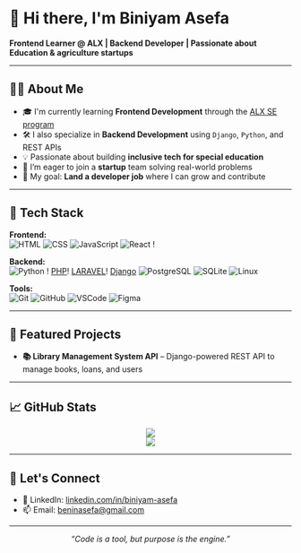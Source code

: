 # 👋 Hi there, I'm Biniyam Asefa

**Frontend Learner @ ALX | Backend Developer | Passionate about Education & agriculture startups**

---

## 🧑‍💻 About Me

- 🎓 I'm currently learning **Frontend Development** through the [ALX SE program](https://www.alxafrica.com/software-engineering/)
- 🛠️ I also specialize in **Backend Development** using `Django`, `Python`, and REST APIs
- 💡 Passionate about building **inclusive tech for special education**
- 🚀 I’m eager to join a **startup** team solving real-world problems
- 🎯 My goal: **Land a developer job** where I can grow and contribute

---

## 🚀 Tech Stack

**Frontend:**  
![HTML](https://skillicons.dev/icons?i=html) ![CSS](https://skillicons.dev/icons?i=css) ![JavaScript](https://skillicons.dev/icons?i=js) ![React](https://skillicons.dev/icons?i=react) !

**Backend:**  
![Python](https://skillicons.dev/icons?i=python) !
[PHP](https://skillicons.dev/icons?i=php)!
[LARAVEL](https://skillicons.dev/icons?i=laravel)!
[Django](https://skillicons.dev/icons?i=django) ![PostgreSQL](https://skillicons.dev/icons?i=postgresql) ![SQLite](https://skillicons.dev/icons?i=sqlite) ![Linux](https://skillicons.dev/icons?i=linux)

**Tools:**  
![Git](https://skillicons.dev/icons?i=git) ![GitHub](https://skillicons.dev/icons?i=github) ![VSCode](https://skillicons.dev/icons?i=vscode) ![Figma](https://skillicons.dev/icons?i=figma)

---

## 📂 Featured Projects

- **📚 Library Management System API** – Django-powered REST API to manage books, loans, and users

---

## 📈 GitHub Stats

<p align="center">
  <img src="https://github-readme-stats.vercel.app/api?username=biniunko&show_icons=true&theme=default" />
  <br>
  <img src="https://github-readme-streak-stats.herokuapp.com/?user=biniunko&theme=default" />
</p>

---

## 🤝 Let's Connect

- 💼 LinkedIn: [linkedin.com/in/biniyam-asefa](https://linkedin.com/in/biniyam-asefa)
- 📫 Email: [beninasefa@gmail.com](mailto:beninasefa@gmail.com)

---

<p align="center"><em>“Code is a tool, but purpose is the engine.”</em></p>
